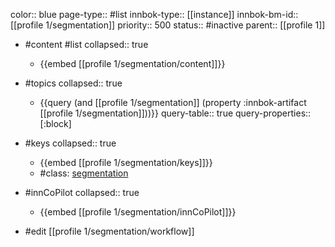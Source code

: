 color:: blue
page-type:: #list
innbok-type:: [[instance]]
innbok-bm-id:: [[profile 1/segmentation]]
priority:: 500
status:: #inactive
parent:: [[profile 1]]

- #content #list
  collapsed:: true
	- {{embed [[profile 1/segmentation/content]]}}
- #topics
   collapsed:: true
    - {{query (and [[profile 1/segmentation]] (property :innbok-artifact [[profile 1/segmentation]]))}}
      query-table:: true
      query-properties:: [:block]
- #keys
  collapsed:: true
	- {{embed [[profile 1/segmentation/keys]]}}
	- #class: [segmentation](https://go.innbok.com/#/page/innBoK%2Fclass%2Fsegmentation)
- #innCoPilot
   collapsed:: true
	 - {{embed [[profile 1/segmentation/innCoPilot]]}}

- #edit [[profile 1/segmentation/workflow]]


